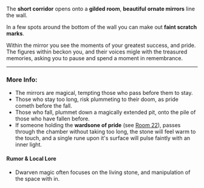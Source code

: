 The **short corridor** opens onto a **gilded room**, **beautiful ornate mirrors** line the wall.

In a few spots around the bottom of the wall you can make out **faint scratch marks**. 

Within the mirror you see the moments of your greatest success, and pride. The figures within beckon you, and their voices migle with the treasured memories, asking you to pause and spend a moment in remembrance.    

---

### More Info:

* The mirrors are magical, tempting those who pass before them to stay. 
* Those who stay too long, risk plummeting to their doom, as pride cometh before the fall. 
* Those who fall, plummet down a magically extended pit, onto the pile of those who have fallen before.
* If someone holding the **wardsone of pride** (see [Room 22](Room_22.md)), passes through the chamber without taking too long, the stone will feel warm to the touch, and a single rune upon it's surface will pulse faintly with an inner light.

#### Rumor & Local Lore

* Dwarven magic often focuses on the living stone, and manipulation of the space with in.